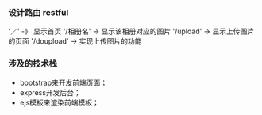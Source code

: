 ### 设计路由 restful
'／' -》 显示首页
'/相册名' -> 显示该相册对应的图片
'/upload' -> 显示上传图片的页面
'/doupload' -> 实现上传图片的功能
### 涉及的技术栈
- bootstrap来开发前端页面；
- express开发后台；
- ejs模板来渲染前端模板；